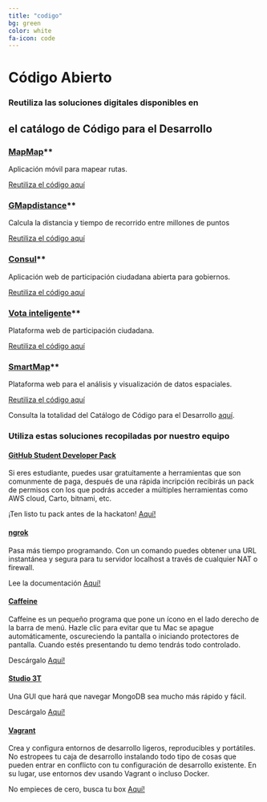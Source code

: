 ```yaml
---
title: "codigo"
bg: green 
color: white
fa-icon: code
---
```


# Código Abierto

### Reutiliza las soluciones digitales disponibles en 
## el catálogo de Código para el Desarrollo


### [MapMap](http://code.iadb.org/es/repositorio/45/mapmap)** 
Aplicación móvil para mapear rutas.

[Reutiliza el código aquí](https://github.com/codeandoxalapa/mapmap) 

### [GMapdistance](http://code.iadb.org/es/repositorio/57/gmapsdistance)** 
Calcula la distancia y tiempo de recorrido  entre millones de puntos

[Reutiliza el código aquí](https://github.com/rodazuero/gmapsdistance)

### [Consul](http://code.iadb.org/es/repositorio/47/consul)** 
Aplicación web de participación ciudadana abierta para gobiernos.

[Reutiliza el código aquí](https://github.com/consul/consul)

### [Vota inteligente](http://code.iadb.org/es/repositorio/46/vota-inteligente)** 
Plataforma web de participación ciudadana.  

[Reutiliza el código aquí](https://github.com/ciudadanointeligente/votainteligente-portal-electoral) 

### [SmartMap](http://code.iadb.org/es/repositorio/22/smartmap)** 
Plataforma web para el análisis y visualización de datos espaciales. 

[Reutiliza el código aquí](https://github.com/el-BID/SmartMap)

Consulta la totalidad del Catálogo de Código para el Desarrollo [aquí](http://code.iadb.org/es). 



### Utiliza estas soluciones recopiladas por nuestro equipo 



#### [GitHub Student Developer Pack](https://education.github.com/pack)

Si eres estudiante, puedes usar gratuitamente a herramientas que son comunmente de paga, después de una rápida incripción recibirás un pack de permisos con los que podrás acceder a múltiples herramientas como AWS cloud, Carto, bitnami, etc.

¡Ten listo tu pack antes de la hackaton! [Aquí!](https://education.github.com/pack)

#### [ngrok](https://ngrok.com/)

Pasa más tiempo programando. Con un comando puedes obtener una URL instantánea y segura para tu servidor localhost a través de cualquier NAT o firewall.

Lee la documentación [Aquí!](https://ngrok.com/docs)

#### [Caffeine](http://lightheadsw.com/caffeine/)

Caffeine es un pequeño programa que pone un ícono en el lado derecho de la barra de menú. Hazle clic para evitar que tu Mac se apague automáticamente, oscureciendo la pantalla o iniciando protectores de pantalla. Cuando estés presentando tu demo tendrás todo controlado.

Descárgalo [Aquí!](http://lightheadsw.com/caffeine/)


#### [Studio 3T](https://studio3t.com/)

Una GUI que hará que navegar MongoDB sea mucho más rápido y fácil.

Descárgalo [Aquí!](https://studio3t.com/download/)


#### [Vagrant](https://www.vagrantup.com/)

Crea y configura entornos de desarrollo ligeros, reproducibles y portátiles. No estropees tu caja de desarrollo instalando todo tipo de cosas que pueden entrar en conflicto con tu configuración de desarrollo existente. En su lugar, use entornos dev usando Vagrant o incluso Docker.

No empieces de cero, busca tu box [Aquí!](https://app.vagrantup.com/boxes/search)

 <script>
var colors = new Array(
  [62,35,255],
  [60,255,60],
  [255,35,98],
  [45,175,230],
  [255,0,255],
  [255,128,0]);

var step = 0;
//color table indices for: 
// current color left
// next color left
// current color right
// next color right
var colorIndices = [0,1,2,3];

//transition speed
var gradientSpeed = 0.002;

function updateGradient()
{
  
  if ( $===undefined ) return;
  
var c0_0 = colors[colorIndices[0]];
var c0_1 = colors[colorIndices[1]];
var c1_0 = colors[colorIndices[2]];
var c1_1 = colors[colorIndices[3]];

var istep = 1 - step;
var r1 = Math.round(istep * c0_0[0] + step * c0_1[0]);
var g1 = Math.round(istep * c0_0[1] + step * c0_1[1]);
var b1 = Math.round(istep * c0_0[2] + step * c0_1[2]);
var color1 = "rgb("+r1+","+g1+","+b1+")";

var r2 = Math.round(istep * c1_0[0] + step * c1_1[0]);
var g2 = Math.round(istep * c1_0[1] + step * c1_1[1]);
var b2 = Math.round(istep * c1_0[2] + step * c1_1[2]);
var color2 = "rgb("+r2+","+g2+","+b2+")";

 $('#codigo').css({
   background: "-webkit-gradient(linear, left top, right top, from("+color1+"), to("+color2+"))"}).css({
    background: "-moz-linear-gradient(left, "+color1+" 0%, "+color2+" 100%)"});
  
  step += gradientSpeed;
  if ( step >= 1 )
  {
    step %= 1;
    colorIndices[0] = colorIndices[1];
    colorIndices[2] = colorIndices[3];
    
    //pick two new target color indices
    //do not pick the same as the current one
    colorIndices[1] = ( colorIndices[1] + Math.floor( 1 + Math.random() * (colors.length - 1))) % colors.length;
    colorIndices[3] = ( colorIndices[3] + Math.floor( 1 + Math.random() * (colors.length - 1))) % colors.length;
    
  }
}

setInterval(updateGradient,10);
</script>
